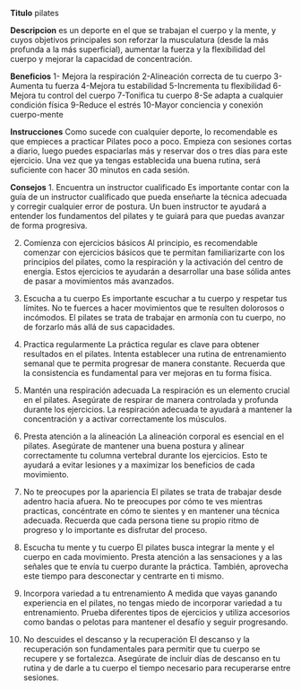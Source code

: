 **Titulo**
    pilates

**Descripcion**
    es un deporte en el que se trabajan el cuerpo y la mente, y cuyos objetivos principales son reforzar la musculatura (desde la más profunda a la más superficial), aumentar la fuerza y la flexibilidad del cuerpo y mejorar la capacidad de concentración.

**Beneficios**
    1- Mejora la respiración
    2-Alineación correcta de tu cuerpo
    3-Aumenta tu fuerza
    4-Mejora tu estabilidad
    5-Incrementa tu flexibilidad
    6-Mejora tu control del cuerpo
    7-Tonifica tu cuerpo
    8-Se adapta a cualquier condición física
    9-Reduce el estrés
    10-Mayor conciencia y conexión cuerpo-mente

**Instrucciones**
    Como sucede con cualquier deporte, lo recomendable es que empieces a practicar Pilates poco a poco. Empieza con sesiones cortas a diario, luego puedes espaciarlas más y reservar dos o tres días para este ejercicio. Una vez que ya tengas establecida una buena rutina, será suficiente con hacer 30 minutos en cada sesión.

**Consejos**
    1. Encuentra un instructor cualificado
Es importante contar con la guía de un instructor cualificado que pueda enseñarte la técnica adecuada y corregir cualquier error de postura. Un buen instructor te ayudará a entender los fundamentos del pilates y te guiará para que puedas avanzar de forma progresiva.

2. Comienza con ejercicios básicos
Al principio, es recomendable comenzar con ejercicios básicos que te permitan familiarizarte con los principios del pilates, como la respiración y la activación del centro de energía. Estos ejercicios te ayudarán a desarrollar una base sólida antes de pasar a movimientos más avanzados.

3. Escucha a tu cuerpo
Es importante escuchar a tu cuerpo y respetar tus límites. No te fuerces a hacer movimientos que te resulten dolorosos o incómodos. El pilates se trata de trabajar en armonía con tu cuerpo, no de forzarlo más allá de sus capacidades.

4. Practica regularmente
La práctica regular es clave para obtener resultados en el pilates. Intenta establecer una rutina de entrenamiento semanal que te permita progresar de manera constante. Recuerda que la consistencia es fundamental para ver mejoras en tu forma física.

5. Mantén una respiración adecuada
La respiración es un elemento crucial en el pilates. Asegúrate de respirar de manera controlada y profunda durante los ejercicios. La respiración adecuada te ayudará a mantener la concentración y a activar correctamente los músculos.

6. Presta atención a la alineación
La alineación corporal es esencial en el pilates. Asegúrate de mantener una buena postura y alinear correctamente tu columna vertebral durante los ejercicios. Esto te ayudará a evitar lesiones y a maximizar los beneficios de cada movimiento.

7. No te preocupes por la apariencia
El pilates se trata de trabajar desde adentro hacia afuera. No te preocupes por cómo te ves mientras practicas, concéntrate en cómo te sientes y en mantener una técnica adecuada. Recuerda que cada persona tiene su propio ritmo de progreso y lo importante es disfrutar del proceso.

8. Escucha tu mente y tu cuerpo
El pilates busca integrar la mente y el cuerpo en cada movimiento. Presta atención a las sensaciones y a las señales que te envía tu cuerpo durante la práctica. También, aprovecha este tiempo para desconectar y centrarte en ti mismo.

9. Incorpora variedad a tu entrenamiento
A medida que vayas ganando experiencia en el pilates, no tengas miedo de incorporar variedad a tu entrenamiento. Prueba diferentes tipos de ejercicios y utiliza accesorios como bandas o pelotas para mantener el desafío y seguir progresando.

10. No descuides el descanso y la recuperación
El descanso y la recuperación son fundamentales para permitir que tu cuerpo se recupere y se fortalezca. Asegúrate de incluir días de descanso en tu rutina y de darle a tu cuerpo el tiempo necesario para recuperarse entre sesiones.